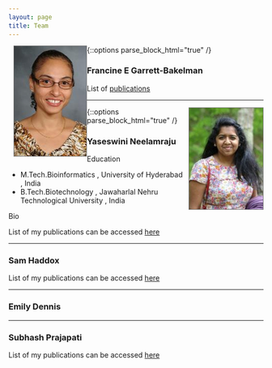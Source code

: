 ```yaml
---
layout: page
title: Team
---
```


<div style="float:left; text-align:center; margin-left:10px;">
<img src="images/FGB.png" style="border: 1px solid #777777">
</div>
{::options parse_block_html="true" /}

### Francine E Garrett-Bakelman

List of [publications][FGB_pubmed]

----

<div style="float:right; text-align:center; margin-left:10px;">
<img src="images/YN.jpg" style="border: 1px solid #777777">
</div>
{::options parse_block_html="true" /}

### Yaseswini Neelamraju

Education

- M.Tech.Bioinformatics , University of Hyderabad , India
- B.Tech.Biotechnology , Jawaharlal Nehru Technological University , India

Bio

List of my publications can be accessed [here][YN_pubmed]

----

### Sam Haddox


List of my publications can be accessed [here][SH_pubmed]

----

### Emily Dennis

----

### Subhash Prajapati

List of my publications can be accessed [here][SP_pubmed]


<!-- Pubmed Links in alphabetical order -->
[FGB_pubmed]: https://www.ncbi.nlm.nih.gov/pubmed/?term=garrett-bakelman%2C+francine
[SH_pubmed]: https://www.ncbi.nlm.nih.gov/pubmed/?term=haddox%2C+sam
[SP_pubmed]: https://www.ncbi.nlm.nih.gov/pubmed/?term=prajapati%2C+subhash
[YN_pubmed]: https://www.ncbi.nlm.nih.gov/pubmed/?term=neelamraju%2C+yaseswini



